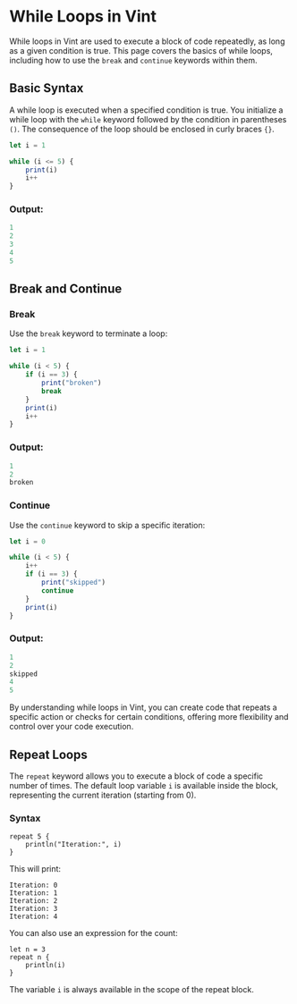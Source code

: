 # While Loops in Vint

While loops in Vint are used to execute a block of code repeatedly, as long as a given condition is true. This page covers the basics of while loops, including how to use the `break` and `continue` keywords within them.

## Basic Syntax

A while loop is executed when a specified condition is true. You initialize a while loop with the `while` keyword followed by the condition in parentheses `()`. The consequence of the loop should be enclosed in curly braces `{}`.

```js
let i = 1

while (i <= 5) {
    print(i)
    i++
}
```

### Output:
```js
1
2
3
4
5
```

## Break and Continue

### Break

Use the `break` keyword to terminate a loop:

```js
let i = 1

while (i < 5) {
    if (i == 3) {
        print("broken")
        break
    }
    print(i)
    i++
}
```

### Output:
```js
1
2
broken
```

### Continue

Use the `continue` keyword to skip a specific iteration:

```js
let i = 0

while (i < 5) {
    i++
    if (i == 3) {
        print("skipped")
        continue
    }
    print(i)
}
```

### Output:
```js
1
2
skipped
4
5
```

By understanding while loops in Vint, you can create code that repeats a specific action or checks for certain conditions, offering more flexibility and control over your code execution.

## Repeat Loops

The `repeat` keyword allows you to execute a block of code a specific number of times. The default loop variable `i` is available inside the block, representing the current iteration (starting from 0).

### Syntax

```vint
repeat 5 {
    println("Iteration:", i)
}
```

This will print:

```
Iteration: 0
Iteration: 1
Iteration: 2
Iteration: 3
Iteration: 4
```

You can also use an expression for the count:

```vint
let n = 3
repeat n {
    println(i)
}
```

The variable `i` is always available in the scope of the repeat block.